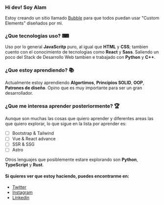 ### Hi dev! Soy Alam

Estoy creando un sitio llamado [Bubble](http://google.com) para que todos puedan usar "Custom Elements" diseñados por mi.

### ¿Que tecnologias uso? ⌨

Uso por lo general __JavaScritp__ puro, al igual que __HTML__ y __CSS__; tambien cuento con el conocimiento de tecnologias como __React__ y __Sass__. Saliendo un poco del Stack de Desarrollo Web tambien e trabajado con __Python__ y __C++__.

### ¿Que estoy aprendiendo? 📚

Actualmente estoy aprendiendo __Algortimos__, __Principios SOLID__, __OOP__, __Patrones de diseño__. Opino que es muy importante para ser un gran desarrollador.

### ¿Que me interesa aprender posteriormente? 🏆

Aunque son muchas las cosas que quiero aprender y diferentes areas las que quiero explorar, lo que sigue en la lista por aprender es:

- [ ] Bootstrap & Tailwind
- [ ] Vue & React advance
- [ ] SSR & SSG
- [ ] Astro

Otros lenguajes que posiblemente estare explorando son __Python__, __TypeScript__ y __Rust__.

#### Si quieres ver que estoy haciendo, puedes encontrarme en:

- [Twitter](https://twitter.com/alamguardin)
- [Instagram](https://www.instagram.com/alamguardin/)
- [Linkedin](https://www.linkedin.com/in/alam-guardin-b5ab941a8/)

<!---
alamguardin/alamguardin is a ✨ special ✨ repository because its `README.md` (this file) appears on your GitHub profile.
You can click the Preview link to take a look at your changes.
--->

